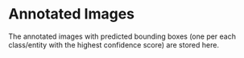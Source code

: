 # Annotated Images
The annotated images with predicted bounding boxes (one per each class/entity with the highest confidence score) are stored here.